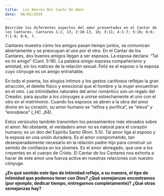 ```yaml
---
title:  Los Amores Del Canto De Amor
date:  06/05/2019
---
```


`Describe los diferentes aspectos del amor presentados en el Cantar de los Cantares. Cantares 1:2, 13; 2:10-13, 16; 3:11; 4:1-7; 5:16; 6:6; 7:1-9; 8:6, 7.`

Cantares muestra cómo los amigos pasan tiempo juntos, se comunican abiertamente y se preocupan el uno por el otro. En el Cantar de los Cantares, dos buenos amigos llegan a ser esposos. La esposa declara: “Tal es mi amigo” (Cant. 5:16). La palabra _amigo_ expresa compañerismo y amistad, sin los matices de la relación sexual. Feliz es el esposo o la esposa cuyo cónyuge es un amigo entrañable.

En todo el poema, los elogios íntimos y los gestos cariñosos reflejan la gran atracción, el deleite físico y emocional que el hombre y la mujer encuentran en el otro. Las intimidades naturales del amor romántico son un regalo del Creador, para ayudar a los cónyuges a unirse estrechamente el uno con el otro en el matrimonio. Cuando los esposos se abren a la obra del amor divino en su corazón, su amor humano se “refina y purifica”, se “eleva” y “ennoblece” (_HC _84).

Estos versículos también transmiten los pensamientos más elevados sobre el amor. No obstante, el verdadero amor no es natural para el corazón humano; es un don del Espíritu Santo (Rom. 5:5). Tal amor liga al esposo y la esposa en una unión duradera. Es el amor comprometido, tan desesperadamente necesario en la relación padre-hijo para construir un sentido de confianza en los jóvenes. Es el amor abnegado, que une a los creyentes en el cuerpo de Cristo. El Cantar de los Cantares nos exhorta a hacer de este amor una fuerza activa en nuestras relaciones con nuestro cónyuge.

**¿En qué sentido este tipo de intimidad refleja, a su manera, el tipo de intimidad que podemos tener con Dios? ¿Qué semejanzas encontramos (por ejemplo, dedicar tiempo, entregarnos completamente)? ¿Qué otras semejanzas hay?**